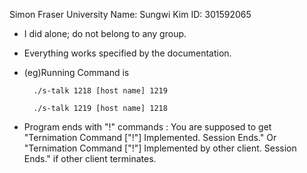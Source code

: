 Simon Fraser University
Name: Sungwi Kim
ID: 301592065

- I did alone; do not belong to any group. 
- Everything works specified by the documentation.
- (eg)Running Command is

        ./s-talk 1218 [host name] 1219

        ./s-talk 1219 [host name] 1218

- Program ends with "!" commands
 : You are supposed to get "Ternimation Command ["!"] Implemented. Session Ends."
   Or
   "Ternimation Command ["!"] Implemented by other client. Session Ends." 
                                                            if other client terminates. 
